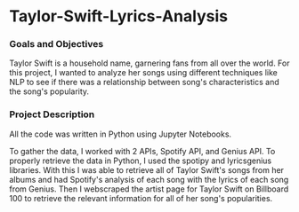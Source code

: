# Taylor-Swift-Lyrics-Analysis

### Goals and Objectives

Taylor Swift is a household name, garnering fans from all over the world. For this project, I wanted to analyze her songs using different techniques like NLP to see if there was a relationship between song's characteristics and the song's popularity.

### Project Description

All the code was written in Python using Jupyter Notebooks.

To gather the data, I worked with 2 APIs, Spotify API, and Genius API. To properly retrieve the data in Python, I used the spotipy and lyricsgenius libraries. With this I was able to retrieve all of Taylor Swift's songs from her albums and had Spotify's analysis of each song with the lyrics of each song from Genius. Then I webscraped the artist page for Taylor Swift on Billboard 100 to retrieve the relevant information for all of her song's popularities.
